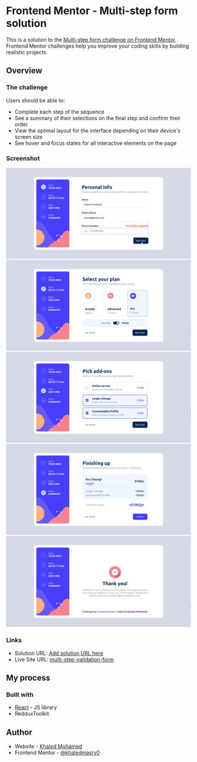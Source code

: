 # Frontend Mentor - Multi-step form solution

This is a solution to the [Multi-step form challenge on Frontend Mentor](https://www.frontendmentor.io/challenges/multistep-form-YVAnSdqQBJ). Frontend Mentor challenges help you improve your coding skills by building realistic projects.

## Overview

### The challenge

Users should be able to:

- Complete each step of the sequence
- See a summary of their selections on the final step and confirm their order
- View the optimal layout for the interface depending on their device's screen size
- See hover and focus states for all interactive elements on the page

### Screenshot

![](./screenShots/p1.png)
![](./screenShots/p2.png)
![](./screenShots/p3.png)
![](./screenShots/p4.png)
![](./screenShots/p5.png)

### Links

- Solution URL: [Add solution URL here](https://your-solution-url.com)
- Live Site URL: [multi-step-validation-form](https://khaledmasry0.github.io/multi-step-validation-form/)

## My process

### Built with

- [React](https://reactjs.org/) - JS library
- RedduxToolkit

## Author

- Website - [Khaled Mohamed](https://www.your-site.com)
- Frontend Mentor - [@khaledmasry0](https://www.frontendmentor.io/profile/khaledmasry0)
